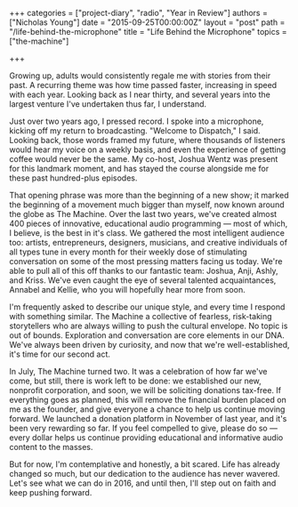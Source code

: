 +++
categories = ["project-diary", "radio", "Year in Review"]
authors = ["Nicholas Young"]
date = "2015-09-25T00:00:00Z"
layout = "post"
path = "/life-behind-the-microphone"
title = "Life Behind the Microphone"
topics = ["the-machine"]

+++

Growing up, adults would consistently regale me with stories from their past. A recurring theme was how time passed faster, increasing in speed with each year. Looking back as I near thirty, and several years into the largest venture I've undertaken thus far, I understand.

Just over two years ago, I pressed record. I spoke into a microphone, kicking off my return to broadcasting. "Welcome to Dispatch," I said. Looking back, those words framed my future, where thousands of listeners would hear my voice on a weekly basis, and even the experience of getting coffee would never be the same. My co-host, Joshua Wentz was present for this landmark moment, and has stayed the course alongside me for these past hundred-plus episodes.

That opening phrase was more than the beginning of a new show; it marked the beginning of a movement much bigger than myself, now known around the globe as The Machine. Over the last two years, we've created almost 400 pieces of innovative, educational audio programming &mdash; most of which, I believe, is the best in it's class. We gathered the most intelligent audience too: artists, entrepreneurs, designers, musicians, and creative individuals of all types tune in every month for their weekly dose of stimulating conversation on some of the most pressing matters facing us today. We're able to pull all of this off thanks to our fantastic team: Joshua, Anji, Ashly, and Kriss. We've even caught the eye of several talented acquaintances, Annabel and Kellie, who you will hopefully hear more from soon.

I'm frequently asked to describe our unique style, and every time I respond with something similar. The Machine a collective of fearless, risk-taking storytellers who are always willing to push the cultural envelope. No topic is out of bounds. Exploration and conversation are core elements in our DNA. We've always been driven by curiosity, and now that we're well-established, it's time for our second act.

In July, The Machine turned two. It was a celebration of how far we've come, but still, there is work left to be done: we established our new, nonprofit corporation, and soon, we will be soliciting donations tax-free. If everything goes as planned, this will remove the financial burden placed on me as the founder, and give everyone a chance to help us continue moving forward. We launched a donation platform in November of last year, and it's been very rewarding so far. If you feel compelled to give, please do so — every dollar helps us continue providing educational and informative audio content to the masses.

But for now, I'm contemplative and honestly, a bit scared. Life has already changed so much, but our dedication to the audience has never wavered. Let's see what we can do in 2016, and until then, I'll step out on faith and keep pushing forward.
